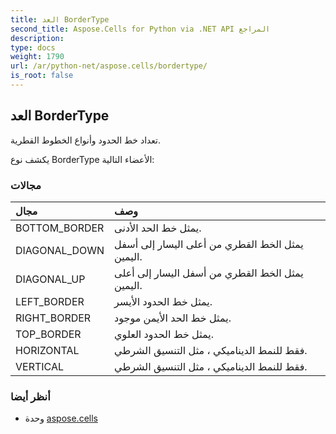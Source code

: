 ```yaml
---
title: العد BorderType
second_title: Aspose.Cells for Python via .NET API المراجع
description:
type: docs
weight: 1790
url: /ar/python-net/aspose.cells/bordertype/
is_root: false
---
```

##  العد BorderType
تعداد خط الحدود وأنواع الخطوط القطرية.



يكشف نوع BorderType الأعضاء التالية:

###  مجالات
| مجال| وصف|
| :- | :- |
| BOTTOM_BORDER | يمثل خط الحد الأدنى.|
| DIAGONAL_DOWN | يمثل الخط القطري من أعلى اليسار إلى أسفل اليمين.|
| DIAGONAL_UP | يمثل الخط القطري من أسفل اليسار إلى أعلى اليمين.|
| LEFT_BORDER | يمثل خط الحدود الأيسر.|
| RIGHT_BORDER |يمثل خط الحد الأيمن موجود.|
| TOP_BORDER | يمثل خط الحدود العلوي.|
| HORIZONTAL | فقط للنمط الديناميكي ، مثل التنسيق الشرطي.|
| VERTICAL | فقط للنمط الديناميكي ، مثل التنسيق الشرطي.|



###  أنظر أيضا
* وحدة [aspose.cells](..)
